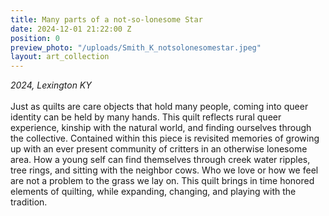 ```yaml
---
title: Many parts of a not-so-lonesome Star
date: 2024-12-01 21:22:00 Z
position: 0
preview_photo: "/uploads/Smith_K_notsolonesomestar.jpeg"
layout: art_collection
---
```


*2024, Lexington KY* <br>
<br>
Just as quilts are care objects that hold many people, coming into queer identity can be held by many hands. This quilt reflects rural queer experience, kinship with the natural world, and finding ourselves through the collective. Contained within this piece is revisited memories of growing up with an ever present community of critters in an otherwise lonesome area. How a young self can find themselves through creek water ripples, tree rings, and sitting with the neighbor cows. Who we love or how we feel are not a problem to the grass we lay on. This quilt brings in time honored elements of quilting, while expanding, changing, and playing with the tradition.